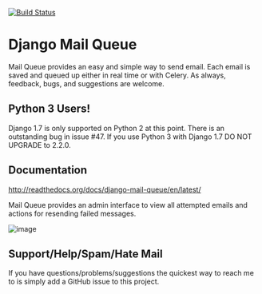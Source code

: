 [![Build Status](https://travis-ci.org/dstegelman/django-mail-queue.png?branch=master)](https://travis-ci.org/dstegelman/django-mail-queue)

Django Mail Queue
=================

Mail Queue provides an easy and simple way to send email.  Each email is saved and queued up either in
real time or with Celery.  As always, feedback, bugs, and suggestions are welcome.

Python 3 Users!
---------------

Django 1.7 is only supported on Python 2 at this point.  There is an
outstanding bug in issue #47.  If you use Python 3 with Django 1.7 DO NOT UPGRADE
to 2.2.0.

Documentation
-------------

http://readthedocs.org/docs/django-mail-queue/en/latest/

Mail Queue provides an admin interface to view all attempted emails and actions for resending failed messages.

![image](http://cl.ly/image/1j2S3f021z0M/Screen%20Shot%202012-11-18%20at%205.45.17%20PM.png)


Support/Help/Spam/Hate Mail
---------------------------

If you have questions/problems/suggestions the quickest way to reach me to is simply add a GitHub issue to this project.
